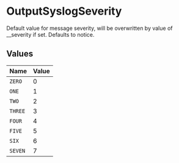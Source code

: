 # OutputSyslogSeverity

Default value for message severity, will be overwritten by value of __severity if set. Defaults to notice.


## Values

| Name    | Value   |
| ------- | ------- |
| `ZERO`  | 0       |
| `ONE`   | 1       |
| `TWO`   | 2       |
| `THREE` | 3       |
| `FOUR`  | 4       |
| `FIVE`  | 5       |
| `SIX`   | 6       |
| `SEVEN` | 7       |